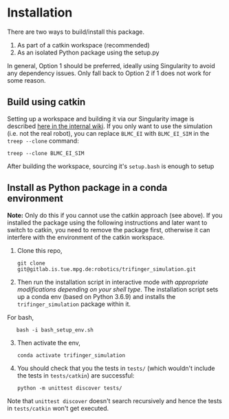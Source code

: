 Installation
============

There are two ways to build/install this package.

1. As part of a catkin workspace (recommended)
2. As an isolated Python package using the setup.py

In general, Option 1 should be preferred, ideally using Singularity to avoid any
dependency issues.  Only fall back to Option 2 if 1 does not work for some
reason.

Build using catkin
------------------

Setting up a workspace and building it via our Singularity image is described
[here in the internal
wiki](https://atlas.is.localnet/confluence/display/AMDW/Getting+Started+with+BLMC+EI+Software).
If you only want to use the simulation (i.e. not the real robot), you can
replace `BLMC_EI` with `BLMC_EI_SIM` in the `treep --clone` command:

    treep --clone BLMC_EI_SIM

After building the workspace, sourcing it's `setup.bash` is enough to setup

Install as Python package in a conda environment
------------------------------------------------

**Note:** Only do this if you cannot use the catkin approach (see above).  If
you installed the package using the following instructions and later want to
switch to catkin, you need to remove the package first, otherwise it can interfere
with the environment of the catkin workspace.

1. Clone this repo,

       git clone git@gitlab.is.tue.mpg.de:robotics/trifinger_simulation.git

2. Then run the installation script in interactive mode *with appropriate modifications depending on your shell type*. The installation script sets up a conda env (based on Python 3.6.9) and installs the `trifinger_simulation` package within it.

For bash,

       bash -i bash_setup_env.sh

3. Then activate the env,

       conda activate trifinger_simulation

4. You should check that you the tests in `tests/` (which wouldn't include the tests in `tests/catkin`) are successful:

       python -m unittest discover tests/

Note that `unittest discover` doesn't search recursively and hence the tests in `tests/catkin` won't get executed.
